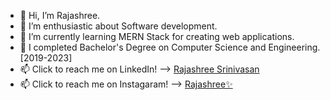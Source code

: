 - 👋 Hi, I’m Rajashree.
- 👀 I’m enthusiastic about Software development.
- 🌱 I’m currently learning MERN Stack for creating web applications.
- 💞️ I completed Bachelor's Degree on Computer Science and Engineering. [2019-2023]
- 📫 Click to reach me on LinkedIn! --> <a href="https://www.linkedin.com/in/rajashree-srinivasan-490a27247/">Rajashree Srinivasan<a>
- 📫 Click to reach me on Instagaram! --> <a href="https://www.instagram.com/rajashreesrinivasan2/">Rajashree✨</a>

<!---
Rajashree215/Rajashree215 is a ✨ special ✨ repository because its `README.md` (this file) appears on your GitHub profile.
You can click the Preview link to take a look at your changes.
--->

